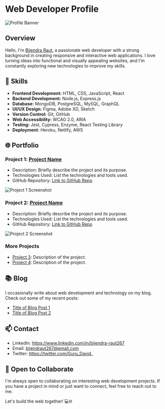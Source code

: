 # Web Developer Profile

![Profile Banner](https://avatars.githubusercontent.com/u/61984063?v=4)

## Overview

Hello, I'm [Bijendra Raut](https://github.com/BijendrRaut), a passionate web developer with a strong background in creating responsive and interactive web applications. I love turning ideas into functional and visually appealing websites, and I'm constantly exploring new technologies to improve my skills.

## 🔧 Skills

- **Frontend Development:** HTML, CSS, JavaScript, React
- **Backend Development:** Node.js, Express.js
- **Database:** MongoDB, PostgreSQL, MySQL, GraphQL
- **UI/UX Design:** Figma, Adobe XD, Sketch
- **Version Control:** Git, GitHub
- **Web Accessibility:** WCAG 2.0, ARIA
- **Testing:** Jest, Cypress, Enzyme, React Testing Library
- **Deployment:** Heroku, Netlify, AWS

## 🌐 Portfolio

### Project 1: [Project Name](https://project-url.com)

- Description: Briefly describe the project and its purpose.
- Technologies Used: List the technologies and tools used.
- GitHub Repository: [Link to GitHub Repo](https://github.com/your-username/project-repo)

![Project 1 Screenshot](https://your-image-url.com/project1-screenshot.png)

### Project 2: [Project Name](https://project-url.com)

- Description: Briefly describe the project and its purpose.
- Technologies Used: List the technologies and tools used.
- GitHub Repository: [Link to GitHub Repo](https://github.com/your-username/project-repo)

![Project 2 Screenshot](https://your-image-url.com/project2-screenshot.png)

### More Projects

- [Project 3](https://project-url.com): Description of the project.
- [Project 4](https://project-url.com): Description of the project.

## 📚 Blog

I occasionally write about web development and technology on my blog. Check out some of my recent posts:

- [Title of Blog Post 1](https://blog-url.com/post-1)
- [Title of Blog Post 2](https://blog-url.com/post-2)

## 📫 Contact

- LinkedIn: https://www.linkedin.com/in/bijendra-raut267
- Email: bijendraut267@email.com
- Twitter: https://twitter.com/Guru_David_

## 🌱 Open to Collaborate

I'm always open to collaborating on interesting web development projects. If you have a project in mind or just want to connect, feel free to reach out to me.

Let's build the web together! 💻🌐
